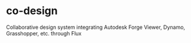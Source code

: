 # co-design
Collaborative design system integrating Autodesk Forge Viewer, Dynamo, Grasshopper, etc. through Flux
